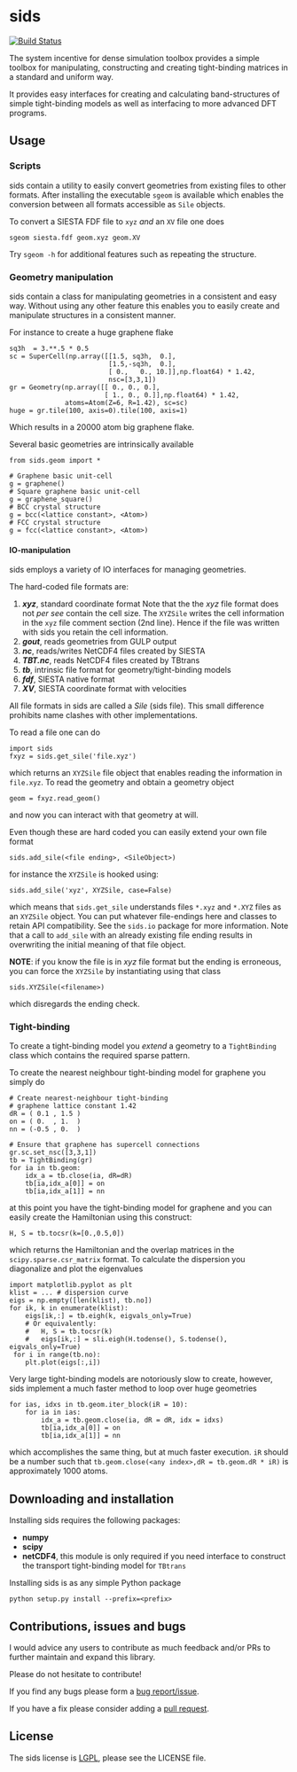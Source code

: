 # sids #

[![Build Status](https://travis-ci.org/zerothi/sids.svg?branch=master)](https://travis-ci.org/zerothi/sids)

The system incentive for dense simulation toolbox provides a simple
toolbox for manipulating, constructing and creating tight-binding matrices 
in a standard and uniform way.

It provides easy interfaces for creating and calculating band-structures of
simple tight-binding models as well as interfacing to more advanced DFT
programs.

## Usage ##

### Scripts ###

sids contain a utility to easily convert geometries from existing files
to other formats. After installing the executable `sgeom` is available which
enables the conversion between all formats accessible as `Sile` objects.

To convert a SIESTA FDF file to `xyz` _and_ an `XV` file one does

    sgeom siesta.fdf geom.xyz geom.XV

Try `sgeom -h` for additional features such as repeating the structure.

### Geometry manipulation ###

sids contain a class for manipulating geometries in a consistent and easy
way. Without using any other feature this enables you to easily create and
manipulate structures in a consistent manner. 

For instance to create a huge graphene flake

    sq3h  = 3.**.5 * 0.5
    sc = SuperCell(np.array([[1.5, sq3h,  0.],
                             [1.5,-sq3h,  0.],
                             [ 0.,   0., 10.]],np.float64) * 1.42,
                             nsc=[3,3,1])
    gr = Geometry(np.array([[ 0., 0., 0.],
                            [ 1., 0., 0.]],np.float64) * 1.42,
                  atoms=Atom(Z=6, R=1.42), sc=sc)
    huge = gr.tile(100, axis=0).tile(100, axis=1)

Which results in a 20000 atom big graphene flake.

Several basic geometries are intrinsically available

    from sids.geom import *

    # Graphene basic unit-cell
    g = graphene()
    # Square graphene basic unit-cell
    g = graphene_square()
    # BCC crystal structure
    g = bcc(<lattice constant>, <Atom>)
    # FCC crystal structure
    g = fcc(<lattice constant>, <Atom>)


#### IO-manipulation ####

sids employs a variety of IO interfaces for managing geometries.

The hard-coded file formats are:

1. ___xyz___, standard coordinate format
 Note that the the _xyz_ file format does not _per see_ contain the cell size.
 The `XYZSile` writes the cell information in the `xyz` file comment section (2nd line). Hence if the file was written with sids you retain the cell information.
2. ___gout___, reads geometries from GULP output
3. ___nc___, reads/writes NetCDF4 files created by SIESTA
4. ___TBT.nc___, reads NetCDF4 files created by TBtrans
5. ___tb___, intrinsic file format for geometry/tight-binding models
6. ___fdf___, SIESTA native format
7. ___XV___, SIESTA coordinate format with velocities

All file formats in sids are called a _Sile_ (sids file). This small difference
prohibits name clashes with other implementations.

To read a file one can do

    import sids
    fxyz = sids.get_sile('file.xyz')

which returns an `XYZSile` file object that enables reading the information in
`file.xyz`. To read the geometry and obtain a geometry object

    geom = fxyz.read_geom()

and now you can interact with that geometry at will. 

Even though these are hard coded you can easily extend your own file format

    sids.add_sile(<file ending>, <SileObject>)

for instance the `XYZSile` is hooked using:

    sids.add_sile('xyz', XYZSile, case=False)

which means that `sids.get_sile` understands files `*.xyz` and `*.XYZ` files as
an `XYZSile` object. You can put whatever file-endings here and classes to retain API
compatibility. See the `sids.io` package for more information. Note that a call to
`add_sile` with an already existing file ending results in overwriting the initial
meaning of that file object.

__NOTE__: if you know the file is in _xyz_ file format but the ending is erroneous, you can force the `XYZSile` by instantiating using that class

    sids.XYZSile(<filename>)

which disregards the ending check. 

### Tight-binding ###

To create a tight-binding model you _extend_ a geometry to a `TightBinding` class which
contains the required sparse pattern.

To create the nearest neighbour tight-binding model for graphene you simply do

    # Create nearest-neighbour tight-binding
    # graphene lattice constant 1.42
    dR = ( 0.1 , 1.5 )
    on = ( 0.  , 1.  )
    nn = (-0.5 , 0.  )

    # Ensure that graphene has supercell connections
    gr.sc.set_nsc([3,3,1])
    tb = TightBinding(gr)
    for ia in tb.geom:
        idx_a = tb.close(ia, dR=dR)
        tb[ia,idx_a[0]] = on
        tb[ia,idx_a[1]] = nn

at this point you have the tight-binding model for graphene and you can easily create
the Hamiltonian using this construct:

    H, S = tb.tocsr(k=[0.,0.5,0])

which returns the Hamiltonian and the overlap matrices in the `scipy.sparse.csr_matrix`
format. To calculate the dispersion you diagonalize and plot the eigenvalues

    import matplotlib.pyplot as plt
    klist = ... # dispersion curve
    eigs = np.empty([len(klist), tb.no])
    for ik, k in enumerate(klist):
        eigs[ik,:] = tb.eigh(k, eigvals_only=True)
        # Or equivalently:
        #   H, S = tb.tocsr(k)
        #   eigs[ik,:] = sli.eigh(H.todense(), S.todense(), eigvals_only=True)
     for i in range(tb.no):
        plt.plot(eigs[:,i])

Very large tight-binding models are notoriously slow to create, however, sids
implement a much faster method to loop over huge geometries

    for ias, idxs in tb.geom.iter_block(iR = 10):
        for ia in ias:
	        idx_a = tb.geom.close(ia, dR = dR, idx = idxs)
	        tb[ia,idx_a[0]] = on
            tb[ia,idx_a[1]] = nn

which accomplishes the same thing, but at much faster execution. `iR` should be a
number such that `tb.geom.close(<any index>,dR = tb.geom.dR * iR)` is approximately
1000 atoms.


## Downloading and installation ##

Installing sids requires the following packages:

   - __numpy__
   - __scipy__
   - __netCDF4__, this module is only required if you need interface to construct
    the transport tight-binding model for `TBtrans`

Installing sids is as any simple Python package

    python setup.py install --prefix=<prefix>


## Contributions, issues and bugs ##

I would advice any users to contribute as much feedback and/or PRs to further
maintain and expand this library.

Please do not hesitate to contribute!

If you find any bugs please form a [bug report/issue][issue].

If you have a fix please consider adding a [pull request][pr].

## License ##

The sids license is [LGPL][lgpl], please see the LICENSE file.


<!---
Links to external and internal sites.
-->
[sids@git]: https://github.com/zerothi/sids
[sids-doc]: http://github.com/zerothi/sids
[issue]: https://github.com/zerothi/sids/issues
[pr]: https://github.com/zerothi/sids/pulls
[lgpl]: http://www.gnu.org/licenses/lgpl.html


<!---
Local variables for emacs to turn on flyspell-mode
% Local Variables:
%   mode: flyspell
%   tab-width: 4
%   indent-tabs-mode: nil
% End:
-->

